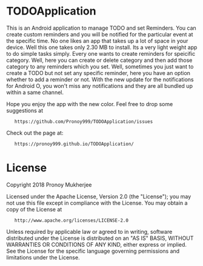 # TODOApplication
This is an Android application to manage TODO and set Reminders.
You can create custom reminders and you will be notified for the particular event at the specific time. 
No one likes an app that takes up a lot of space in your device. Well this one takes only 2.30 MB to install. 
Its a very light weight app to do simple tasks simply. 
Every one wants to create reminders for speicific category. Well, here you can create or delete category and 
then add those category to any reminders which you set. 
Well, sometimes you just want to create a TODO but not set any specific reminder, here you have an option whether
to add a reminder or not. With the new update for the notifications for Android O, you won't miss any notifications
and they are all bundled up within a same channel. 

Hope you enjoy the app with the new color. 
Feel free to drop some suggestions at 


       https://github.com/Pronoy999/TODOApplication/issues
Check out the page at:  


       https://pronoy999.github.io/TODOApplication/
       
# License

Copyright 2018 Pronoy Mukherjee

   Licensed under the Apache License, Version 2.0 (the "License");
   you may not use this file except in compliance with the License.
   You may obtain a copy of the License at

       http://www.apache.org/licenses/LICENSE-2.0

   Unless required by applicable law or agreed to in writing, software
   distributed under the License is distributed on an "AS IS" BASIS,
   WITHOUT WARRANTIES OR CONDITIONS OF ANY KIND, either express or implied.
   See the License for the specific language governing permissions and
limitations under the License.
